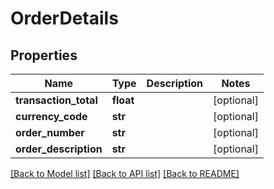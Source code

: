 # OrderDetails

## Properties
Name | Type | Description | Notes
------------ | ------------- | ------------- | -------------
**transaction_total** | **float** |  | [optional] 
**currency_code** | **str** |  | [optional] 
**order_number** | **str** |  | [optional] 
**order_description** | **str** |  | [optional] 

[[Back to Model list]](../README.md#documentation-for-models) [[Back to API list]](../README.md#documentation-for-api-endpoints) [[Back to README]](../README.md)



